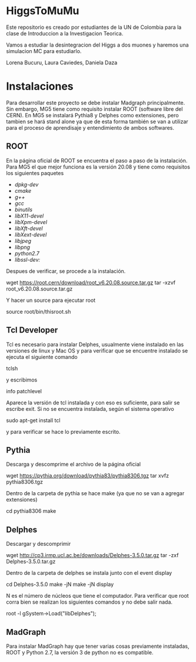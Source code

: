 # HiggsToMuMu

Este repositorio es creado por estudiantes de la UN de Colombia para la clase de Introduccion a la Investigacion Teorica.

Vamos a estudiar la desintegracion del Higgs a dos muones y haremos una simulacion MC para estudiarlo.

Lorena Bucuru,
Laura Caviedes, 
Daniela Daza

# Instalaciones

Para desarrollar este proyecto se debe instalar Madgraph principalmente. Sin embargo, MG5 tiene como requisito instalar ROOT (software libre del CERN). En MG5 se instalará Pythia8 y Delphes como extensiones, pero tambien se hará stand alone ya que de esta forma también se van a utilizar para el proceso de aprendisaje y entendimiento de ambos softwares.

## ROOT

En la página oficial de ROOT se encuentra el paso a paso de la instalación. Para MG5 el que mejor funciona es la versión 20.08 y tiene como requisitos los siguientes paquetes

* *dpkg-dev*
* *cmake*
* *g++*
* *gcc*
* *binutils*
* *libX11-devel*
* *libXpm-devel*
* *libXft-devel*
* *libXext-devel*
* *libjpeg*
* *libpng*
* *python2.7*
* *libssl-dev:*

Despues de verificar, se procede a la instalación.

wget https://root.cern/download/root_v6.20.08.source.tar.gz
tar -xzvf root_v6.20.08.source.tar.gz

Y hacer un source para ejecutar root

source root/bin/thisroot.sh

## Tcl Developer

Tcl es necesario para instalar Delphes, usualmente viene instalado en las versiones de linux y Mac OS y para verificar que se encuentre instalado se ejecuta el siguiente comando

tclsh

y escribimos

info patchlevel

Aparece la versión de tcl instalada y con eso es suficiente, para salir se escribe exit.
Si no se encuentra instalada, según el sistema operativo

sudo apt-get install tcl

y para verificar se hace lo previamente escrito.

## Pythia

Descarga y descomprime el archivo de la página oficial

wget https://pythia.org/download/pythia83/pythia8306.tgz
tar xvfz pythia8306.tgz

Dentro de la carpeta de pythia se hace make (ya que no se van a agregar extensiones)

cd pythia8306
make

## Delphes
Descargar y descomprimir

wget http://cp3.irmp.ucl.ac.be/downloads/Delphes-3.5.0.tar.gz
tar -zxf Delphes-3.5.0.tar.gz

Dentro de la carpeta de delphes se instala junto con el event display

cd Delphes-3.5.0
make -jN
make -jN display

N es el número de núcleos que tiene el computador.
Para verificar que root corra bien se realizan los siguientes comandos y no debe salir nada.

root -l
gSystem->Load("libDelphes");

## MadGraph

Para instalar MadGraph hay que tener varias cosas previamente instaladas, ROOT y Python 2.7, la versión 3 de python no es compatible.